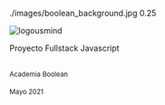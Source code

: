 <backgroundimage>./images/boolean_background.jpg</backgroundimage>
<backgroundimageopacity>0.25</backgroundimageopacity>

<img id='cover-img' data-src="images/logoBoolean.svg" alt="logousmind">
<p id='titleI'>Proyecto Fullstack Javascript</p>
<small class='titleII'></small>
<br>
<small class='author'>Academia Boolean</small>
<br>
<br>
<small class='date'>Mayo 2021</small>
